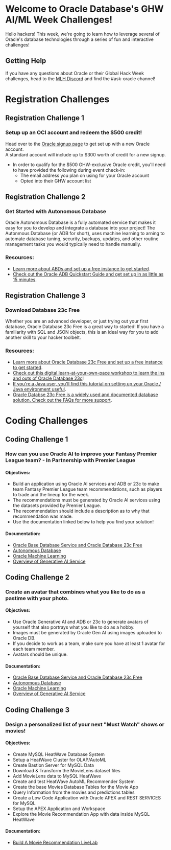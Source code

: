 # Welcome to Oracle Database's GHW AI/ML Week Challenges!

Hello hackers!  This week, we're going to learn how to leverage several of Oracle's database technologies through a series of fun and interactive challenges! 

## Getting Help 

If you have any questions about Oracle or their Global Hack Week challenges, head to the [MLH Discord](https://discord.mlh.io/) and find the #ask-oracle channel!

# Registration Challenges

## Registration Challenge 1 
### Setup up an OCI account and redeem the $500 credit!

Head over to the [Oracle signup page](https://hackp.ac/ghwaiml24-oracle-signup) to get set up with a new Oracle account. 
<br>
A standard account will include up to $300 worth of credit for a new signup.  
* In order to qualify for the $500 GHW-exclusive Oracle credit, you'll need to have provided the following during event check-in:
  * The email address you plan on using for your Oracle account
  * Opted into their GHW account list

## Registration Challenge 2
### Get Started with Autonomous Database

Oracle Autonomous Database is a fully automated service that makes it easy for you to develop and integrate a database into your project! 
The Autonmous Database (or ADB for short), uses machine learning to arning to automate database tuning, security, backups, updates, and other routine management tasks you would typically need to handle manually.
<br>
### Resources:
* [Learn more about ABDs and set up a free instance to get started](https://hackp.ac/ghwaiml24-oracle-adb-gettingstarted).
* [Check out the Oracle ADB Quickstart Guide and get set up in as little as 15 minutes](https://hackp.ac/ghwaiml24-oracle-adb-quickstartguide). 

## Registration Challenge 3 
### Download Database 23c Free

Whether you are an advanced developer, or just trying out your first database, Oracle Database 23c Free is a great way to started! 
If you have a familiarity with SQL and JSON objects, this is an ideal way for you to add another skill to your hacker toolbelt. 
<br>
### Resources: 
* [Learn more about Oracle Database 23c Free and set up a free instance to get started](https://hackp.ac/ghwaiml24-oracle-freedb-gettingstarted).
* [Check out this digital learn-at-your-own-pace workshop to learn the ins and outs of Oracle Database 23c](https://hackp.ac/ghwaiml24-oracle-db23cworkshop)!
* [If you're a Java user, you'll find this tutorial on setting up your Oracle / Java environment useful](https://hackp.ac/ghwaiml24-oracle-jsonjavatutorial).
* [Oracle Databse 23c Free is a widely used and documented database solution. Check out the FAQs for more support](https://hackp.ac/ghwaiml24-oracle-dbfaq).


# Coding Challenges

## Coding Challenge 1 
### How can you use Oracle AI to improve your Fantasy Premier League team? - In Partnership with Premier League
#### Objectives: 
* Build an application using Oracle AI services and ADB or 23c to make team Fantasy Premier League team recommendations, such as players to trade and the lineup for the week.
* The recommendations must be generated by Oracle AI services using the datasets provided by Premier League. 
* The recommendation should include a description as to why that recommendation was made.
* Use the documentation linked below to help you find your solution!

#### Documentation: 
* [Oracle Base Database Service and Oracle Database 23c Free](https://hackp.ac/ghwaiml24-oracle-docs23c)
* [Autonomous Database](https://hackp.ac/ghwaiml24-oracle-docsadb)
* [Oracle Machine Learning](https://hackp.ac/ghwaiml24-oracle-docsDBML)
* [Overview of Generative AI Service](https://hackp.ac/ghwaiml24-oracle-docsOCIAI)

## Coding Challenge 2 
### Create an avatar that combines what you like to do as a pastime with your photo. 
#### Objectives: 
* Use Oracle Generative AI and ADB or 23c to generate avatars of yourself that also portrays what you like to do as a hobby.
* Images must be generated by Oracle Gen AI using images uploaded to Oracle DB.
* If you decide to work as a team, make sure you have at least 1 avatar for each team member.
* Avatars should be unique.

#### Documentation:
* [Oracle Base Database Service and Oracle Database 23c Free](https://hackp.ac/ghwaiml24-oracle-docs23c)
* [Autonomous Database](https://hackp.ac/ghwaiml24-oracle-docsadb)
* [Oracle Machine Learning](https://hackp.ac/ghwaiml24-oracle-docsDBML)
* [Overview of Generative AI Service](https://hackp.ac/ghwaiml24-oracle-docsOCIAI)

## Coding Challenge 3 
### Design a personalized list of your next "Must Watch" shows or movies!
#### Objectives: 
* Create MySQL HeatWave Database System
* Setup a HeatWave Cluster for OLAP/AutoML
* Create Bastion Server for MySQL Data
* Download & Transform the MovieLens dataset files
* Add MovieLens data to MySQL HeatWave
* Create and test HeatWave AutoML Recommender System
* Create the base Movies Database Tables for the Movie App
* Query Information from the movies and predictions tables
* Create a Low Code Application with Oracle APEX and REST SERVICES for MySQL
* Setup the APEX Application and Workspace
* Explore the Movie Recommendation App with data inside MySQL HeatWave

#### Documentation:
* [Build A Movie Recommendation LiveLab](https://hackp.ac/ghwaiml24-oracle-movie)




